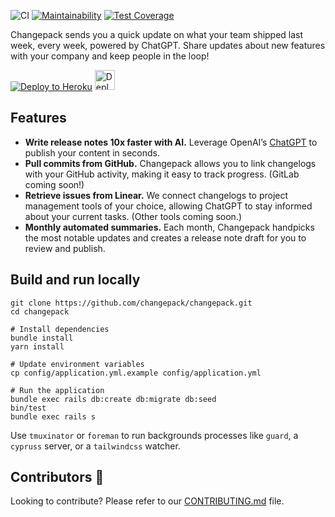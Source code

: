 ![CI](https://github.com/changepack/changepack/actions/workflows/ci.yml/badge.svg)
[![Maintainability](https://api.codeclimate.com/v1/badges/6fcca30f3ba6843848db/maintainability)](https://codeclimate.com/github/changepack/changepack/maintainability)
[![Test Coverage](https://api.codeclimate.com/v1/badges/6fcca30f3ba6843848db/test_coverage)](https://codeclimate.com/github/changepack/changepack/test_coverage)

Changepack sends you a quick update on what your team shipped last week, every week, powered by ChatGPT. Share updates about new features with your company and keep people in the loop!

[![Deploy to Heroku](https://www.herokucdn.com/deploy/button.svg)](https://heroku.com/deploy)
<a href="https://render.com/deploy?repo=https://github.com/changepack/changepack">
  <img src="https://render.com/images/deploy-to-render-button.svg" alt="Deploy to Render" height="32">
</a>
<!-- HTML is required to rescale the image so that the button isn’t bigger than Heroku’s -->

## Features

* **Write release notes 10x faster with AI.** Leverage OpenAI’s [ChatGPT](https://openai.com/blog/chatgpt) to publish your content in seconds.
* **Pull commits from GitHub.** Changepack allows you to link changelogs with your GitHub activity, making it easy to track progress. (GitLab coming soon!)
* **Retrieve issues from Linear.** We connect changelogs to project management tools of your choice, allowing ChatGPT to stay informed about your current tasks. (Other tools coming soon.)
* **Monthly automated summaries.** Each month, Changepack handpicks the most notable updates and creates a release note draft for you to review and publish.
## Build and run locally

```
git clone https://github.com/changepack/changepack.git
cd changepack

# Install dependencies
bundle install
yarn install

# Update environment variables
cp config/application.yml.example config/application.yml

# Run the application
bundle exec rails db:create db:migrate db:seed
bin/test
bundle exec rails s
```

Use `tmuxinator` or `foreman` to run backgrounds processes like `guard`, a `cypruss` server, or a `tailwindcss` watcher.

## Contributors 🎉

Looking to contribute? Please refer to our [CONTRIBUTING.md](./CONTRIBUTING.md) file.
